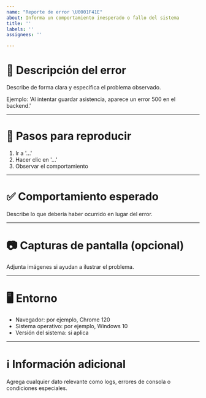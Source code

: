 ```yaml
---
name: "Reporte de error \U0001F41E"
about: Informa un comportamiento inesperado o fallo del sistema
title: ''
labels: ''
assignees: ''

---
```


# 🐛 Descripción del error

Describe de forma clara y específica el problema observado.

Ejemplo: 'Al intentar guardar asistencia, aparece un error 500 en el backend.'

---

# 🔁 Pasos para reproducir

1. Ir a '...'
2. Hacer clic en '...'
3. Observar el comportamiento

---

# ✅ Comportamiento esperado

Describe lo que debería haber ocurrido en lugar del error.

---

# 📷 Capturas de pantalla (opcional)

Adjunta imágenes si ayudan a ilustrar el problema.

---

# 🖥️ Entorno

- Navegador: por ejemplo, Chrome 120
- Sistema operativo: por ejemplo, Windows 10
- Versión del sistema: si aplica

---

# ℹ️ Información adicional

Agrega cualquier dato relevante como logs, errores de consola o condiciones especiales.
